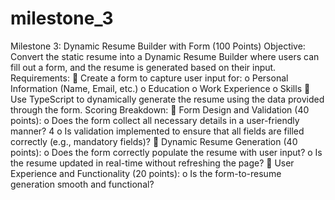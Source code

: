 # milestone_3

Milestone 3: Dynamic Resume Builder with Form (100 Points)
Objective:
Convert the static resume into a Dynamic Resume Builder where users can fill out a form, and the
resume is generated based on their input.
Requirements:
 Create a form to capture user input for:
o Personal Information (Name, Email, etc.)
o Education
o Work Experience
o Skills
 Use TypeScript to dynamically generate the resume using the data provided through the
form.
Scoring Breakdown:
 Form Design and Validation (40 points):
o Does the form collect all necessary details in a user-friendly manner?
4
o Is validation implemented to ensure that all fields are filled correctly (e.g.,
mandatory fields)?
 Dynamic Resume Generation (40 points):
o Does the form correctly populate the resume with user input?
o Is the resume updated in real-time without refreshing the page?
 User Experience and Functionality (20 points):
o Is the form-to-resume generation smooth and functional? 

